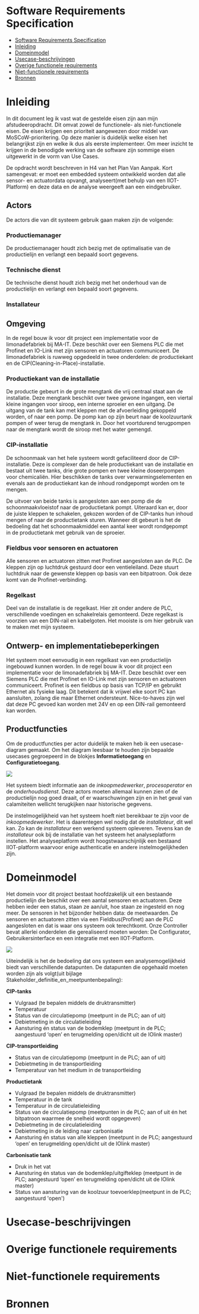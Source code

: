 # Software Requirements Specification

- [Software Requirements Specification](#software-requirements-specification)
- [Inleiding](#inleiding)
- [Domeinmodel](#domeinmodel)
- [Usecase-beschrijvingen](#usecase-beschrijvingen)
- [Overige functionele requirements](#overige-functionele-requirements)
- [Niet-functionele requirements](#niet-functionele-requirements)
- [Bronnen](#bronnen)


# Inleiding

In dit document leg ik vast wat de gestelde eisen zijn aan mijn afstudeeropdracht. Dit omvat zowel de functionele- als niet-functionele eisen. De eisen krijgen een prioriteit aangewezen door middel van MoSCoW-prioritering. Op deze manier is duidelijk welke eisen het belangrijkst zijn en welke ik dus als eerste implementeer. Om meer inzicht te krijgen in de benodigde werking van de software zijn sommige eisen uitgewerkt in de vorm van Use Cases. 

De opdracht wordt beschreven in H4 van het Plan Van Aanpak. Kort samengevat: er moet een embedded systeem ontwikkeld worden dat alle sensor- en actuatordata opvangt, analyseert(met behulp van een IIOT-Platform) en deze data en de analyse weergeeft aan een eindgebruiker.

## Actors

De actors die van dit systeem gebruik gaan maken zijn de volgende:

### Productiemanager

De productiemanager houdt zich bezig met de optimalisatie van de productielijn en verlangt een bepaald soort gegevens.

### Technische dienst

De technische dienst houdt zich bezig met het onderhoud van de productielijn en verlangt een bepaald soort gegevens.

### Installateur



## Omgeving

In de regel bouw ik voor dit project een implementatie voor de limonadefabriek bij MA-IT. Deze beschikt over een Siemens PLC die met Profinet en IO-Link met zijn sensoren en actuatoren communiceert. De limonadefabriek is ruwweg opgedeeld in twee onderdelen: de productiekant en de CIP(Cleaning-in-Place)-installatie. 

### Productiekant van de installatie

De productie gebeurt in de grote mengtank die vrij centraal staat aan de installatie. Deze mengtank beschikt over twee gewone ingangen, een viertal kleine ingangen voor siroop, een interne sproeier en een uitgang. De uitgang van de tank kan met kleppen met de afvoerleiding gekoppeld worden, of naar een pomp. De pomp kan op zijn beurt naar de koolzuurtank pompen of weer terug de mengtank in. Door het voortdurend terugpompen naar de mengtank wordt de siroop met het water gemengd.

### CIP-installatie

De schoonmaak van het hele systeem wordt gefaciliteerd door de CIP-installatie. Deze is complexer dan de hele productiekant van de installatie en bestaat uit twee tanks, drie grote pompen en twee kleine doseerpompen voor chemicaliën. Hier beschikken de tanks over verwarmingselementen en evenals aan de productiekant kan de inhoud rondgepompt worden om te mengen. 

De uitvoer van beide tanks is aangesloten aan een pomp die de schoonmaakvloeistof naar de productietank pompt. Uiteraard kan er, door de juiste kleppen te schakelen, gekozen worden of de CIP-tanks hun inhoud mengen of naar de productietank sturen. Wanneer dit gebeurt is het de bedoeling dat het schoonmaakmiddel een aantal keer wordt rondgepompt in de productietank met gebruik van de sproeier. 

### Fieldbus voor sensoren en actuatoren

Alle sensoren en actuatoren zitten met Profinet aangesloten aan de PLC. De kleppen zijn op luchtdruk gestuurd door een ventieleiland. Deze stuurt luchtdruk naar de gewenste kleppen op basis van een bitpatroon. Ook deze komt van de Profinet-verbinding.

### Regelkast

Deel van de installatie is de regelkast. Hier zit onder andere de PLC, verschillende voedingen en schakelrelais gemonteerd. Deze regelkast is voorzien van een DIN-rail en kabelgoten. Het mooiste is om hier gebruik van te maken met mijn systeem.



## Ontwerp- en implementatiebeperkingen

Het systeem moet eenvoudig in een regelkast van een productielijn ingebouwd kunnen worden. In de regel bouw ik voor dit project een implementatie voor de limonadefabriek bij MA-IT. Deze beschikt over een Siemens PLC die met Profinet en IO-Link met zijn sensoren en actuatoren communiceert. Profinet is een fieldbus op basis van TCP/IP en gebruikt Ethernet als fysieke laag. Dit betekent dat ik vrijwel elke soort PC kan aansluiten, zolang die maar Ethernet ondersteunt. Nice-to-haves zijn wel dat deze PC gevoed kan worden met 24V en op een DIN-rail gemonteerd kan worden. 

## Productfuncties

Om de productfuncties per actor duidelijk te maken heb ik een usecase-diagram gemaakt. Om het diagram leesbaar te houden zijn bepaalde usecases gegroepeerd in de blokjes **Informatietoegang** en **Configuratietoegang**. 

![](../../out/docs/development/main_UCD/main_UCD.png)

Het systeem biedt informatie aan de *inkoopmedewerker*, *procesoperator* en de *onderhoudsdienst*. Deze actors moeten allemaal kunnen zien of de productielijn nog goed draait, of er waarschuwingen zijn en in het geval van calamiteiten wellicht terugkijken naar historische gegevens. 

De instelmogelijkheid van het systeem hoeft niet bereikbaar te zijn voor de *inkoopmedewerker*. Het is daarentegen wel nodig dat de *installateur*, dit wel kan. Zo kan de *installateur* een werkend systeem opleveren. Tevens kan de *installateur* ook bij de installatie van het systeem het analyseplatform instellen. Het analyseplatform wordt hoogstwaarschijnlijk een bestaand IIOT-platform waarvoor enige authenticatie en andere instelmogelijkheden zijn. 



# Domeinmodel

Het domein voor dit project bestaat hoofdzakelijk uit een bestaande productielijn die beschikt over een aantal sensoren en actuatoren. Deze hebben ieder een status, staan ze aan/uit, hoe staan ze ingesteld en nog meer. De sensoren in het bijzonder hebben data: de meetwaarden. De sensoren en actuatoren zitten via een Fieldbus(Profinet) aan de PLC aangesloten en dat is waar ons systeem ook terechtkomt. Onze Controller bevat allerlei onderdelen die gerealiseerd moeten worden: De Configurator, Gebruikersinterface en een integratie met een IIOT-Platform. 

![](../../out/docs/development/domain/domain.png)

Uiteindelijk is het de bedoeling dat ons systeem een analysemogelijkheid biedt van verschillende datapunten. De datapunten die opgehaald moeten worden zijn als volgt(uit bijlage Stakeholder_definitie_en_meetpuntenbepaling):

**CIP-tanks**

- Vulgraad (te bepalen middels de druktransmitter)
- Temperatuur
- Status van de circulatiepomp (meetpunt in de PLC; aan of uit)
- Debietmeting in de circulatieleiding
- Aansturing én status van de bodemklep (meetpunt in de PLC; aangestuurd ‘open’ en terugmelding open/dicht uit de IOlink master)

**CIP-transportleiding**

- Status van de circulatiepomp (meetpunt in de PLC; aan of uit)
- Debietmeting in de transportleiding
- Temperatuur van het medium in de transportleiding

**Productietank**

- Vulgraad (te bepalen middels de druktransmitter)
- Temperatuur in de tank
- Temperatuur in de circulatieleiding
- Status van de circulatiepomp (meetpunten in de PLC; aan of uit én het bitpatroon waarmee de snelheid wordt opgegeven)
- Debietmeting in de circulatieleiding
- Debietmeting in de leiding naar carbonisatie
- Aansturing én status van alle kleppen (meetpunt in de PLC; aangestuurd ‘open’ en terugmelding open/dicht uit de IOlink master)

**Carbonisatie tank**

- Druk in het vat
- Aansturing én status van de bodemklep/uitgifteklep (meetpunt in de PLC; aangestuurd ‘open’ en terugmelding open/dicht uit de IOlink master)
- Status van aansturing van de koolzuur toevoerklep(meetpunt in de PLC; aangestuurd 'open')





# Usecase-beschrijvingen





# Overige functionele requirements





# Niet-functionele requirements





# Bronnen